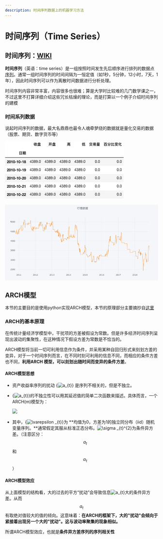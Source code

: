 ```yaml
---
description: 时间序列数据上的机器学习方法
---
```


# 时间序列（Time Series）

## 时间序列：[WIKI](https://zh.wikipedia.org/wiki/%E6%99%82%E9%96%93%E5%BA%8F%E5%88%97)

**时间序列**（英语：time series）是一组按照时间发生先后顺序进行排列的数据点[序列](https://zh.wikipedia.org/wiki/%E5%BA%8F%E5%88%97)。通常一组时间序列的时间间隔为一恒定值（如1秒，5分钟，12小时，7天，1年），因此时间序列可以作为离散时间数据进行分析处理。

时间序列内容非常丰富，内容很多也很难；算是大学时比较难的几门数学课之一，不过这里不打算详细介绍这些冗长枯燥的理论，而是打算以一个例子介绍时间序列的建模

### 时间系列数据

说起时间序列的数据，最大名鼎鼎也最令人魂牵梦绕的数据就是量化交易的数据（股票、期货、数字货币等）

![](.gitbook/assets/image.png)

![](.gitbook/assets/image%20%281%29.png)

## ARCH模型

本节的主要目的是使用python实现ARCH模型，本节的原理部分主要摘抄自[这里](https://zhuanlan.zhihu.com/p/21962996)

### ARCH的基本原理

在传统计量经济学模型中，干扰项的方差被假设为常数。但是许多经济时间序列呈现出波动的集聚性，在这种情况下假设方差为常数是不恰当的。

ARCH模型将当前一切可利用信息作为条件，并采用某种自回归形式来刻划方差的变异，对于一个时间序列而言，在不同时刻可利用的信息不同，而相应的条件方差也不同，**利用ARCH 模型，可以刻划出随时间而变异的条件方差**。

#### ARCH模型思想

* 资产收益率序列的扰动 {![a\_{t} ](http://www.zhihu.com/equation?tex=a_%7Bt%7D+)} 是序列不相关的，但是不独立。
* {![a\_{t} ](http://www.zhihu.com/equation?tex=a_%7Bt%7D+)}的不独立性可以用其延迟值的简单二次函数来描述。具体而言，一个ARCH\(m\)模型为：

  ![](https://pic2.zhimg.com/80/eae31cdb5224db0e882034a736a55299_hd.png)

* 其中，{![\varepsilon \_{t} ](http://www.zhihu.com/equation?tex=%5Cvarepsilon+_%7Bt%7D+)}为 **均值为0，方差为1的独立同分布（iid）随机变量序列。**通常假定其服从标准正态分布。![\sigma \_{t}^{2} ](http://www.zhihu.com/equation?tex=%5Csigma+_%7Bt%7D%5E%7B2%7D+)为条件异方差。（注意区分：$$a_{t}$$和$$\alpha_t$$）

#### ARCH模型效应

从上面模型的结构看，大的过去的平方“扰动”会导致信息![a\_{t} ](http://www.zhihu.com/equation?tex=a_%7Bt%7D+)大的条件异方差。从而$$a_t$$有取绝对值较大的值的倾向。这意味着：**在ARCH的框架下，大的"扰动"会倾向于紧接着出现另一个大的"扰动"。这与波动率聚集的现象相似。**

所谓ARCH模型效应，也就是**条件异方差序列的序列相关性**


